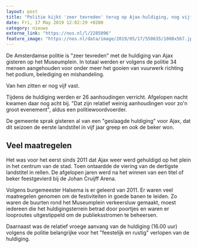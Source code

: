 ```yaml
---
layout: post
title: "Politie kijkt 'zeer tevreden' terug op Ajax-huldiging, nog vijf mensen vast"
date: Fri, 17 May 2019 12:02:29 +0200
category: nieuws
externe_link: "https://nos.nl/l/2285096"
feature_image: "https://nos.nl/data/image/2019/05/17/550635/1008x567.jpg"
---
```


<p>De Amsterdamse politie is "zeer tevreden" met de huldiging van Ajax gisteren op het Museumplein. In totaal werden er volgens de politie 34 mensen aangehouden voor onder meer het gooien van vuurwerk richting het podium, belediging en mishandeling.</p>
<p>Van hen zitten er nog vijf vast.</p>
<p>Tijdens de huldiging werden er 26 aanhoudingen verricht. Afgelopen nacht kwamen daar nog acht bij. "Dat zijn relatief weinig aanhoudingen voor zo'n groot evenement", aldus een politiewoordvoerder.</p>
<p>De gemeente sprak gisteren al van een "geslaagde huldiging" voor Ajax, dat dit seizoen de eerste landstitel in vijf jaar greep en ook de beker won.</p>
<h2>Veel maatregelen</h2>
<p>Het was voor het eerst sinds 2011 dat Ajax weer werd gehuldigd op het plein in het centrum van de stad. Toen ontaardde de viering van de dertigste landstitel in rellen. De afgelopen jaren werd na het winnen van een titel of beker feestgevierd bij de Johan Cruijff Arena.</p>
<p>Volgens burgemeester Halsema is er geleerd van 2011. Er waren veel maatregelen genomen om de festiviteiten in goede banen te leiden. Zo waren de buurten rond het Museumplein verkeersluw gemaakt, moest iedereen die het huldigingsterrein betrad door poortjes en waren er looproutes uitgestippeld om de publieksstromen te beheersen.</p>
<p>Daarnaast was de relatief vroege aanvang van de huldiging (16.00 uur) volgens de politie belangrijke voor het "feestelijk en rustig" verlopen van de huldiging.</p>
